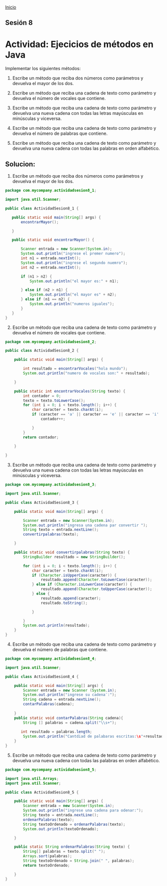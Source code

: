 <!-- No borrar o modificar -->
[Inicio](./index.md)

## Sesión 8 


<!-- Su documentación aquí -->
# Actividad: Ejecicios de métodos en Java

Implementar los siguientes métodos:

1. Escribe un método que reciba dos números como parámetros y devuelva el mayor de los dos.

2. Escribe un método que reciba una cadena de texto como parámetro y devuelva el número de vocales que contiene.

3. Escribe un método que reciba una cadena de texto como parámetro y devuelva una nueva cadena con todas las letras mayúsculas en minúsculas y viceversa.

4. Escribe un método que reciba una cadena de texto como parámetro y devuelva el número de palabras que contiene.

5. Escribe un método que reciba una cadena de texto como parámetro y devuelva una nueva cadena con todas las palabras en orden alfabético.


## Solucion:

1. Escribe un método que reciba dos números como parámetros y devuelva el mayor de los dos.

 ```java
 package com.mycompany.actividadsesion8_1;

import java.util.Scanner;

public class ActividadSesion8_1 {

    public static void main(String[] args) {
        encontrarMayor();

    }

    public static void encontrarMayor() {

        Scanner entrada = new Scanner(System.in);
        System.out.println("ingrese el premer numero");
        int n1 = entrada.nextInt();
        System.out.println("ingrese el segundo nuemro");
        int n2 = entrada.nextInt();

        if (n1 > n2) {
            System.out.println("el mayor es:" + n1);

        } else if (n2 > n1) {
            System.out.println("el mayor es" + n2);
        } else if (n1 == n2) {
            System.out.println("numeros iguales");
        }
    }
}
```
2. Escribe un método que reciba una cadena de texto como parámetro y devuelva el número de vocales que contiene.

```java 
package com.mycompany.actividadsesion8_2;

public class ActividadSesion8_2 {

    public static void main(String[] args) {

        int resultado = encontrarVocales("hola mundo");
        System.out.println("numero de vocales son:" + resultado);

    }

    public static int encontrarVocales(String texto) {
        int contador = 0;
        texto = texto.toLowerCase();
        for (int i = 0; i < texto.length(); i++) {
            char caracter = texto.charAt(i);
            if (caracter == 'a' || caracter == 'e' || caracter == 'i' || caracter == 'o' || caracter == 'u') {
                contador++;

            }
        }
        return contador;
        
    }

}
```
3. Escribe un método que reciba una cadena de texto como parámetro y devuelva una nueva cadena con todas las letras mayúsculas en minúsculas y viceversa.

```java 
package com.mycompany.actividadsesion8_3;

import java.util.Scanner;

public class ActividadSesion8_3 {

    public static void main(String[] args) {

        Scanner entrada = new Scanner(System.in);
        System.out.println("ingresa una cadena par convertir ");
        String texto = entrada.nextLine();
        convertirpalabras(texto);

    }

    public static void convertirpalabras(String texto) {
        StringBuilder resultado = new StringBuilder();

        for (int i = 0; i < texto.length(); i++) {
            char caracter = texto.charAt(i);
            if (Character.isUpperCase(caracter)) {
                resultado.append(Character.toLowerCase(caracter));
            } else if (Character.isLowerCase(caracter)) {
                resultado.append(Character.toUpperCase(caracter));
            } else {
                resultado.append(caracter);
                resultado.toString();

            }

        }
        System.out.println(resultado);
    }
}
```
4. Escribe un método que reciba una cadena de texto como parámetro y devuelva el número de palabras que contiene.

```java
package com.mycompany.actividadsesion8_4;

import java.util.Scanner;

public class ActividadSesion8_4 {

    public static void main(String[] args) {
        Scanner entrada = new Scanner (System.in);
        System.out.println("ingrese su cadena¨:");           
        String cadena = entrada.nextLine();
        contarPalabras(cadena);
        
    }
    public static void contarPalabras(String cadena){
        String [] palabras = cadena.split("\\s+");
        
       int resultado = palabras.length;
        System.out.println("Cantdiad de palabaras escritas:\s"+resultado);
    }
}
```
5. Escribe un método que reciba una cadena de texto como parámetro y devuelva una nueva cadena con todas las palabras en orden alfabético.

```java 
package com.mycompany.actividadsesion8_5;

import java.util.Arrays;
import java.util.Scanner;

public class ActividadSesion8_5 {

    public static void main(String[] args) {
        Scanner entrada = new Scanner(System.in);
        System.out.println("ingrese una cadena para odenar:");
        String texto = entrada.nextLine();
        ordenarPalabras(texto);
        String textoOrdenado = ordenarPalabras(texto);
        System.out.println(textoOrdenado);

    }

    public static String ordenarPalabras(String texto) {
        String[] palabras = texto.split(" ");
        Arrays.sort(palabras);
        String textoOrdenado = String.join(" ", palabras);
        return textoOrdenado;

    }
}
```












